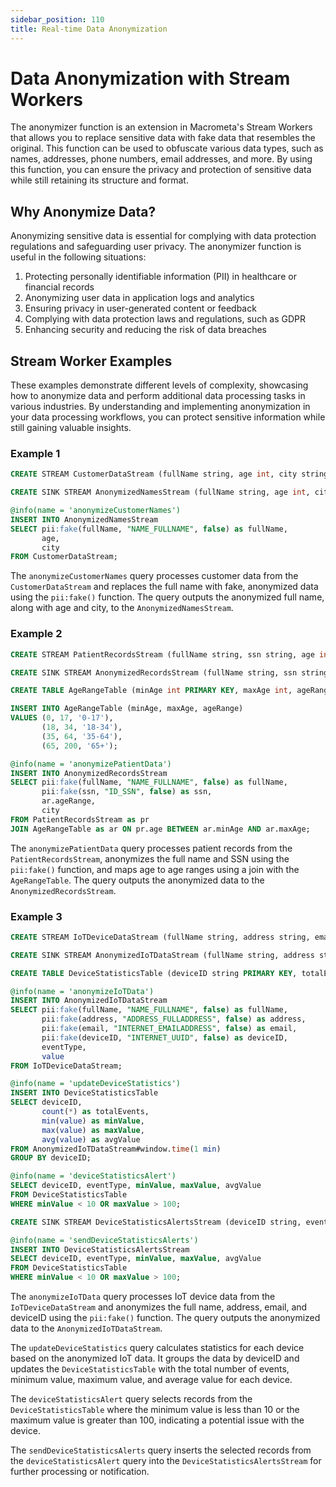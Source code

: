 ```yaml
---
sidebar_position: 110
title: Real-time Data Anonymization
---
```


# Data Anonymization with Stream Workers

The anonymizer function is an extension in Macrometa's Stream Workers that allows you to replace sensitive data with fake data that resembles the original. This function can be used to obfuscate various data types, such as names, addresses, phone numbers, email addresses, and more. By using this function, you can ensure the privacy and protection of sensitive data while still retaining its structure and format.

## Why Anonymize Data?

Anonymizing sensitive data is essential for complying with data protection regulations and safeguarding user privacy. The anonymizer function is useful in the following situations:

1. Protecting personally identifiable information (PII) in healthcare or financial records
2. Anonymizing user data in application logs and analytics
3. Ensuring privacy in user-generated content or feedback
4. Complying with data protection laws and regulations, such as GDPR
5. Enhancing security and reducing the risk of data breaches

## Stream Worker Examples

These examples demonstrate different levels of complexity, showcasing how to anonymize data and perform additional data processing tasks in various industries. By understanding and implementing anonymization in your data processing workflows, you can protect sensitive information while still gaining valuable insights.

### Example 1

```sql
CREATE STREAM CustomerDataStream (fullName string, age int, city string);

CREATE SINK STREAM AnonymizedNamesStream (fullName string, age int, city string);

@info(name = 'anonymizeCustomerNames')
INSERT INTO AnonymizedNamesStream
SELECT pii:fake(fullName, "NAME_FULLNAME", false) as fullName,
       age,
       city
FROM CustomerDataStream;
```

The `anonymizeCustomerNames` query processes customer data from the `CustomerDataStream` and replaces the full name with fake, anonymized data using the `pii:fake()` function. The query outputs the anonymized full name, along with age and city, to the `AnonymizedNamesStream`.

### Example 2

```sql
CREATE STREAM PatientRecordsStream (fullName string, ssn string, age int, city string);

CREATE SINK STREAM AnonymizedRecordsStream (fullName string, ssn string, ageRange string, city string);

CREATE TABLE AgeRangeTable (minAge int PRIMARY KEY, maxAge int, ageRange string);

INSERT INTO AgeRangeTable (minAge, maxAge, ageRange)
VALUES (0, 17, '0-17'),
       (18, 34, '18-34'),
       (35, 64, '35-64'),
       (65, 200, '65+');

@info(name = 'anonymizePatientData')
INSERT INTO AnonymizedRecordsStream
SELECT pii:fake(fullName, "NAME_FULLNAME", false) as fullName,
       pii:fake(ssn, "ID_SSN", false) as ssn,
       ar.ageRange,
       city
FROM PatientRecordsStream as pr
JOIN AgeRangeTable as ar ON pr.age BETWEEN ar.minAge AND ar.maxAge;
```

The `anonymizePatientData` query processes patient records from the `PatientRecordsStream`, anonymizes the full name and SSN using the `pii:fake()` function, and maps age to age ranges using a join with the `AgeRangeTable`. The query outputs the anonymized data to the `AnonymizedRecordsStream`.

### Example 3

```sql
CREATE STREAM IoTDeviceDataStream (fullName string, address string, email string, deviceID string, eventType string, value double);

CREATE SINK STREAM AnonymizedIoTDataStream (fullName string, address string, email string, deviceID string, eventType string, value double);

CREATE TABLE DeviceStatisticsTable (deviceID string PRIMARY KEY, totalEvents int, minValue double, maxValue double, avgValue double);

@info(name = 'anonymizeIoTData')
INSERT INTO AnonymizedIoTDataStream
SELECT pii:fake(fullName, "NAME_FULLNAME", false) as fullName,
       pii:fake(address, "ADDRESS_FULLADDRESS", false) as address,
       pii:fake(email, "INTERNET_EMAILADDRESS", false) as email,
       pii:fake(deviceID, "INTERNET_UUID", false) as deviceID,
       eventType,
       value
FROM IoTDeviceDataStream;

@info(name = 'updateDeviceStatistics')
INSERT INTO DeviceStatisticsTable
SELECT deviceID,
       count(*) as totalEvents,
       min(value) as minValue,
       max(value) as maxValue,
       avg(value) as avgValue
FROM AnonymizedIoTDataStream#window.time(1 min)
GROUP BY deviceID;

@info(name = 'deviceStatisticsAlert')
SELECT deviceID, eventType, minValue, maxValue, avgValue
FROM DeviceStatisticsTable
WHERE minValue < 10 OR maxValue > 100;

CREATE SINK STREAM DeviceStatisticsAlertsStream (deviceID string, eventType string, minValue double, maxValue double, avgValue double);

@info(name = 'sendDeviceStatisticsAlerts')
INSERT INTO DeviceStatisticsAlertsStream
SELECT deviceID, eventType, minValue, maxValue, avgValue
FROM DeviceStatisticsTable
WHERE minValue < 10 OR maxValue > 100;
```

The `anonymizeIoTData` query processes IoT device data from the `IoTDeviceDataStream` and anonymizes the full name, address, email, and deviceID using the `pii:fake()` function. The query outputs the anonymized data to the `AnonymizedIoTDataStream`.

The `updateDeviceStatistics` query calculates statistics for each device based on the anonymized IoT data. It groups the data by deviceID and updates the `DeviceStatisticsTable` with the total number of events, minimum value, maximum value, and average value for each device.

The `deviceStatisticsAlert` query selects records from the `DeviceStatisticsTable` where the minimum value is less than 10 or the maximum value is greater than 100, indicating a potential issue with the device.

The `sendDeviceStatisticsAlerts` query inserts the selected records from the `deviceStatisticsAlert` query into the `DeviceStatisticsAlertsStream` for further processing or notification.
